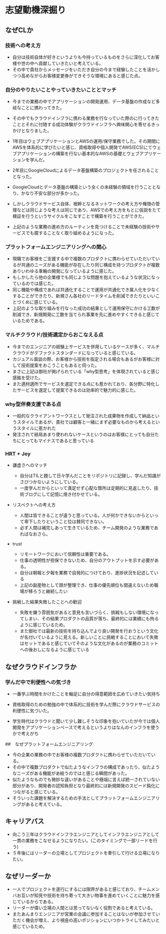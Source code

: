 # 志望動機深掘り

## **なぜCLか**

### 技術への考え方
- 自分は技術自体が好きというよりも今持っているものをさらに深化してお客様や世の中へ貢献していきたいと考えている。
- その中で貴社からメッセージをいただき自分の今まで経験したことを活かしつつ高めながらお客様変更券ができそうな環境にあると感じた点。


### 自分のやりたいことやっていきたいこととマッチ
- 今までの業務の中でアプリケーションの開発運用、データ基盤の作成など多岐なことに携わってきた。
- その中でもクラウドインフラに携わる業務を行なっていた際のに行ってきたこととそれに付随する成功体験がクラウドインフラへ興味関心を寄せるきっかけとなりました。
- 1年目はウェブアプリケーションとAWSの運用/保守業務でした。その期間にAWSを体系的に学びたいと感じ、資格取得や個人開発でAWS(ECS)にてウェブアプリケーションの構築を行ない基本的なAWSの基礎とウェブアプリケーションを学んだ。
- 2年目にGoogleCloudによるデータ基盤構築のプロジェクトを任されることとなった。
- GoogleCloudとデータ基盤の構築という全くの未経験の領域を行うこととなり、かなり不安な部分が多かった。
- しかしクラウドサービス自体、根幹となるネットワークの考え方や権限の管理などは同じような考えは同じであり、AWSでの考え方をもとに仮説をたて検証を行うというサイクルをこなすことで構築を行うことができた。

- 上記のような業務の進め方のルーティンを見つけることで未経験の技術やサービスでも臆することなく取り組めるようになった。

### プラットフォームエンジニアリングへの関心
- 現職でお客様をご支援する中で複数のプロダクトに携わらせていただいているが共通のニーズがある機能が存在したり同じ構成を持つプロダクトが複数ありいわゆる車輪の開発になっているように感じた。
- もしかしたら他の企業様でも同じような問題を抱えているような状況になっているのでは感じた。
- 同じ機能や構成であれば共通化することで運用が共通化でき属人化を少なくすることができたり、新規さん各社のリードタイムを削減できたりといいことづくめに感じている。
- 上記のような取り組みを行なった成功の結果として運用保守にかける工数が削減でき、新規開発に工数を当てられ事業を先に進めやすくできると感じているためである。

### マルチクラウド/技術選定からおこなえる点
- 今までのエンジニアの経験上サービスを併用しているケースが多く、マルチクラウドがデファクトスタンダードになっていると感じている。
- カジュアル面談の際、お客様から技術を指定される場合もあるがお客様に対して技術提案をおこうこともあると伺った。
- まさに上記は御社が掲げられている「why型思考」を体現されていると感じ感銘を受けた。
- また適材適所でサービスを選定できる点にも惹かれており、各分野に特化したサービスを選定して提案できるのは効率的で魅力的に感じた。

### why型伴奏支援である点
  - 一般的なクライアントワークスとして発注された成果物を作成して納品というスタイルであるが、貴社では顧客と一緒にまず必要なものから考えるというスタイルに惹かれた
  - 発注されて結局あまり使われないケースというのはお客様にとっても自分たちにとってもマイナスであると思っている

### HRT + Joy

- 謙虚さへのマッチ
  - 自分はTILと題して日々学んだことをリポジトリに記録し、学んだ知識がさびつかないようにしている。
  - 一度学んだからといって満足せず心配な箇所は定期的に見返したり、技術ブログにして記憶に焼き付かせている。
- リスペクトへの考え方
  - 人間は皆できることが違うと思っている。人が何かできないからといって卑下したりということ位は賛同できない。
  - 必ず人間は補完しあって生きているため、チーム開発のような業務であればなおさら。
- trust
  - リモートワークにおいて信頼性は重要である。
  - 仕事の透明性が担保できないため、自分のアウトプットを示す必要がある。
  - 自分は朝報と夕報を業務で自発的につけており、進捗状況を記述している
  - 上記の副産物として頭が整理でき、仕事の優先順位も間違えないため職場が移ろうと継続したい
  
- 挑戦した結果失敗したことへの歓迎
  - 失敗を嫌う雰囲気があると意見も言いづらく、挑戦もしない環境になってしまい、その結果プロダクトの品質が落ち、最終的には業績にも拘るように感じているため。
  - また御社では最新の技術を持ち込んでより良い開発を行おうという文化が名付いているように見える。新しいことに挑戦することにおいて失敗はセットであると感じていてそのような文化があるのが業務のコミットへの後おしになるように感じている


## **なぜクラウドインフラか**

### **学んだ中で利便性への気づき**
- 一番学ぶ時間をかけたことを軸足に自分の得意範囲を広めていきたい気持ち

- 資格取得のための勉強の中で体系的に技術を学んだ際にクラウドサービスの利便性に気づいた。
- 学生時代はクラウドと聞いて少し難しそうな印象を抱いていたが今では個人開発をアプリケーションベースで考えるというよりはなんのインフラを使うかで考えがち

##　なぜプラットフォームエンジニアリング
- 今の企業の業務の中でお客様の複数プロダクトに携わらせていただいている。
- その中で複数プロダクトで似たようなインフラの構成であったり、似たようなニーズがある機能があ絵うのではと感じる瞬間があった。
- 似たようなものでも微妙な違いがあることや極端に言えば統一されていない部分があり、開発者の認知負担となり最終的には新規開発のスピード鈍化につながると感じている。
- そういった課題を解決するための手法としてプラットフォームエンジニアリングがあると考えている。

## キャリアパス
- 向こう三年はクラウドインフラエンジニアとしてインフラエンジニアとして一貫の業務をこなせるようになりたい。(このタイミングで一部リードを行う)
- ５年後にはリーダーの立場としてプロジェクトを牽引して行ける立場になりたい。

## なぜリーダーか
- 一人でプロジェクトを遂行にするには限界があると感じており、チームメンバお互いが知見や技術を持ち寄って大きい物事を進めていくことに魅力を感じているからである。
- リーダーが偉い立場の人間とは思ってないなく役割であると考えている。
- またあんまりエンジニアが営業の会議に参加することはないが参加させていただく機会が増え、より視座の高いポジションにいつかトライしてみたいと感じているため。
